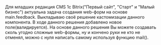 
 Для младших редакция CMS 1c Bitrix("Первый сайт", "Старт" и "Малый бизнес") актуальна задача создания web-форм на основе main.feedback. Выкладываю своё решение кастомизации данного компонента. В ходе данного решения добавлено новое поле(валидируется). На основе данного решения Вы можете создавать сколь угодно сложные web-формы, ну и кончено руки не кто не отменял, можно с нуля написать самому используя функцию mail(). 